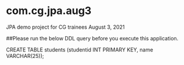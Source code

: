 # com.cg.jpa.aug3
 JPA demo project for CG trainees August 3, 2021

##Please run the below DDL query before you execute this application.  

CREATE TABLE students
(studentid INT PRIMARY KEY,
name VARCHAR(25));

